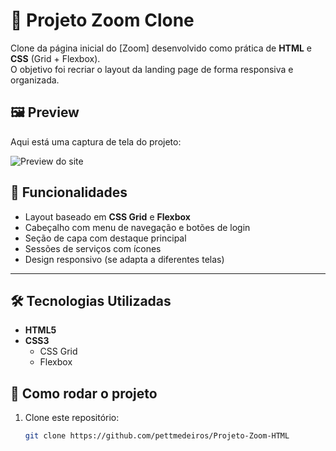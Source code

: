 # 🚀 Projeto Zoom Clone

Clone da página inicial do [Zoom] desenvolvido como prática de **HTML** e **CSS** (Grid + Flexbox).  
O objetivo foi recriar o layout da landing page de forma responsiva e organizada.

## 🖼️ Preview

Aqui está uma captura de tela do projeto:

![Preview do site](./images/preview.png)

## 📌 Funcionalidades

- Layout baseado em **CSS Grid** e **Flexbox**
- Cabeçalho com menu de navegação e botões de login
- Seção de capa com destaque principal
- Sessões de serviços com ícones
- Design responsivo (se adapta a diferentes telas)

---

## 🛠️ Tecnologias Utilizadas

- **HTML5**
- **CSS3**
  - CSS Grid
  - Flexbox

 ## 📂 Como rodar o projeto

1. Clone este repositório:
   ```bash
   git clone https://github.com/pettmedeiros/Projeto-Zoom-HTML
  
